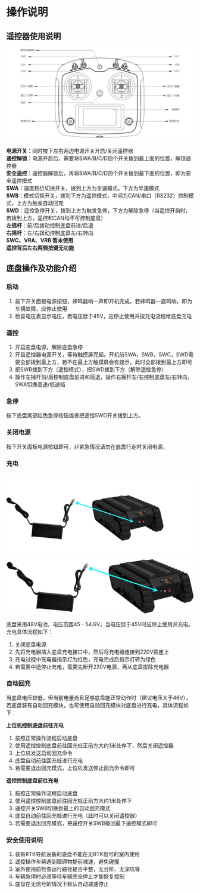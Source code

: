 # 操作说明

## 遥控器使用说明

![](/images/dr03-spec/image6.png)

**电源开关**：同时按下左右两边电源开关开启/关闭遥控器  
**遥控解锁**：电源开启后，需要将SWA/B/C/D四个开关拨到最上面的位置，解锁遥控器  
**安全遥控**：遥控器解锁后，再将SWA/B/C/D四个开关拨到最下面的位置，即为安全遥控模式  
**SWA**：速度档位切换开关，拨到上方为全速模式，下方为半速模式  
**SWB**：模式切换开关，拨到下方为遥控模式，中间为CAN/串口（RS232）控制模式，上方为触发自动回充  
**SWD**：遥控急停开关，拨到上方为触发急停，下方为解除急停（当遥控开启时，若拨到上方，遥控和CAN均不可控制底盘）  
**左摇杆**：前/后拨动控制底盘前进/后退  
**右摇杆**：左/右拨动控制底盘左/右转向  
**SWC、VRA、VRB 暂未使用**  
**遥控背后左右两侧按键无功能**

## 底盘操作及功能介绍

### 启动
1. 按下开关面板电源按钮，蜂鸣器响一声即开机完成，若蜂鸣器一直鸣响，即为车辆故障，应停止使用
2. 检查电压表显示电压，若电压低于45V，应停止使用并按充电流程给底盘充电

### 遥控
1. 开启底盘电源，解除底盘急停
2. 开启遥控器电源开关，等待触摸屏亮起。开机前SWA，SWB，SWC，SWD需要全部拨到最上方，若不在最上方触摸屏会有提示，此时全部拨到最上方即可
3. 把SWB拨到下方（遥控模式），把SWD拨到下方（解除遥控急停）
4. 操作左摇杆前/后控制底盘前进和后退，操作右摇杆左/右控制底盘左/右转向，SWA切换高速/低速档

### 急停
按下底盘尾部红色急停按钮或者把遥控SWD开关拨到上方。

### 关闭电源
按下开关面板电源按钮即可，非紧急情况请勿在底盘行走时关闭电源。

### 充电

![](/images/dr03-spec/image7.png)
![](/images/dr03-spec/image8.png)

底盘采用48V电池，电压范围45 - 54.6V，当电压低于45V时应停止使用并充电。充电具体流程如下：
1. 关闭底盘电源
2. 先将充电器插入底盘充电接口中，然后将充电器连接到220V插座上
3. 充电过程中充电器指示灯为红色，充电完成后指示灯转为绿色
4. 若需要中途停止充电，需要先断开220V电源，再从底盘拔除充电器

### 自动回充

当底盘电压较低，但当前电量尚且足够底盘能正常动作时（建议电压大于46V），若底盘装有自动回充模块，也可使用自动回充模块对底盘进行充电，具体流程如下：

**上位机控制底盘前往充电**
1. 按照正常操作流程启动底盘
2. 使用遥控控制底盘前往回充桩正前方大约1米处停下，然后关闭遥控器
3. 上位机发送启动回充命令
4. 底盘自动前往回充桩进行充电
5. 若需要退出回充模式，上位机发送停止回充命令即可

**遥控控制底盘前往充电**
1. 按照正常操作流程启动底盘
2. 使用遥控控制底盘前往回充桩正前方大约1米处停下
3. 遥控开关SWB切换到最上的自动回充模式
4. 底盘自动前往回充桩进行充电（此时可以关闭遥控器）
5. 若需要退出回充模式，把遥控开关SWB拨回最下遥控模式即可

### 安全使用说明
1. 装有RTK导航设备的底盘不能在无RTK信号的室内使用
2. 遥控操作车辆遇到障碍物提前减速，避免碰撞
3. 室外使用前检查运行路径是否平整，无台阶、无深坑等
4. 车辆急停时必须等待车辆完全停止才能恢复控制
5. 底盘在无信号的情况下默认自动减速停止 
